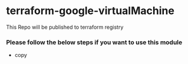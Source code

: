 # terraform-google-virtualMachine
This Repo will be published to terraform registry



### Please follow the below steps if you want to use this module

- copy 



